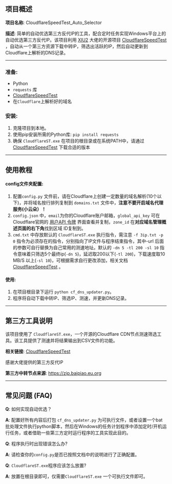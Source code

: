 ## 项目概述

**项目名称**: CloudflareSpeedTest_Auto_Selector

**描述**: 简单的自动优选第三方反代IP的工具，配合定时任务实现Windows平台上的自动优选第三方反代IP。该项目利用 [XIU2](https://github.com/XIU2) 大佬的开源项目 [CloudflareSpeedTest](https://github.com/XIU2/CloudflareSpeedTest) ，自动从一个第三方资源下载中转IP，筛选出活跃的IP，然后自动更新到Cloudflare上解析的DNS记录。

---

### 准备:

- Python
- `requests` 库
- [CloudflareSpeedTest](https://github.com/XIU2/CloudflareSpeedTest/releases)
- 在`Cloudflare`上解析好的域名

### 安装:

1. 克隆项目到本地。
2. 使用pip安装所需的Python库: `pip install requests`
3. 确保 `CloudflareST.exe` 在项目的根目录或在系统PATH中，请通过 [CloudflareSpeedTest](https://github.com/XIU2/CloudflareSpeedTest/releases) 下载合适的版本

---

## 使用教程

#### config文件夹配置:

1. 配置`config.py` 文件前，请在Cloudflare上创建一定数量的域名解析(10个以下)，并将域名按行排列复制到 `domains.txt` 文件中，**注意不要开启域名代理服务(小云朵）！**
2. `config.json` 中，`email`为你的Cloudflare账户邮箱，`global_api_key` 可在Cloudflare官网的  [用户API 令牌](https://dash.cloudflare.com/profile/api-tokens)  界面查看并复制，`zone_id` 在**对应域名管理概述页面的右下角**找到区域 ID复制到。
3. `cmd.txt` 中存放默认的  `CloudflareST.exe` 执行指令，需注意 `-f 3ip.txt -p 0` 指令为必须存在的指令，分别指向了IP文件与程序结束指令，其中-url 后面的参数可自行替换为自己常用的测速地址。默认的 `-dn 5 -tl 200 -sl 10` 指令意味着只筛选5个最终ip(`-dn 5`)，延迟取200以下(`-tl 200`)，下载速度取10 MB/S 以上(`-sl 10`)，可根据需求自行更改添加，相关文档  [CloudflareSpeedTest](https://github.com/XIU2/CloudflareSpeedTest?tab=readme-ov-file#-%E8%BF%9B%E9%98%B6%E4%BD%BF%E7%94%A8) 。

#### 使用:

1. 在项目根目录下运行 `python cf_dns_updater.py`。
2. 程序将自动下载中转IP、筛选IP、测速，并更新DNS记录。

---

## 第三方工具说明

该项目使用了 `CloudflareST.exe`，一个开源的Cloudflare CDN节点测速筛选工具。该工具提供了测速并将结果输出到CSV文件的功能。

**相关链接**: [CloudflareSpeedTest](https://github.com/XIU2/CloudflareSpeedTest)

感谢大佬提供的第三方反代IP

**第三方中转节点来源**: https://zip.baipiao.eu.org

---

## 常见问题 (FAQ)

**Q**: 如何实现自动优选？

**A**: 配置好所有内容后打包 `cf_dns_updater.py` 为可执行文件，或者设置一个bat批处理文件执行python脚本，然后在Windows的任务计划程序中添加定时/开机运行任务，或者借助一些第三方定时运行程序的工具实现此目的。

**Q**: 程序执行时出现错误怎么办?

**A**: 请检查你的`config.py`是否已按照文档中的说明进行了正确配置。

**Q**: `CloudflareST.exe`程序应该怎么放置?

**A**: 放置在根目录即可，仅需要`CloudflareST.exe` 一个可执行文件即可。
